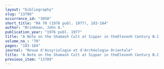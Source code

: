 ```yaml
---
layout: "bibliography"
slug: "13786"
occurrence_id: "3050"
short_title: "RA 70 (1976 publ. 1977), 183-184"
author: "Brinkman, John A."
publication_year: "1976 publ. 1977"
title: "A Note on the Shamash Cult at Sippar in theElevenh Century B.C."
volume_no_: "70"
pages: "183-184"
journal: "Revue d'Assyriologie et d'Archéologie Orientale"
title: "A Note on the Shamash Cult at Sippar in theElevenh Century B.C."
previous_item: "13789"
---
```

